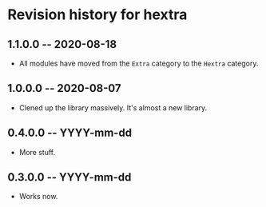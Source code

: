# Revision history for hextra

## 1.1.0.0 -- 2020-08-18

* All modules have moved from the `Extra` category to the `Hextra` category.

## 1.0.0.0 -- 2020-08-07

* Clened up the library massively. It's almost a new library.

## 0.4.0.0 -- YYYY-mm-dd

* More stuff.

## 0.3.0.0 -- YYYY-mm-dd

* Works now.
